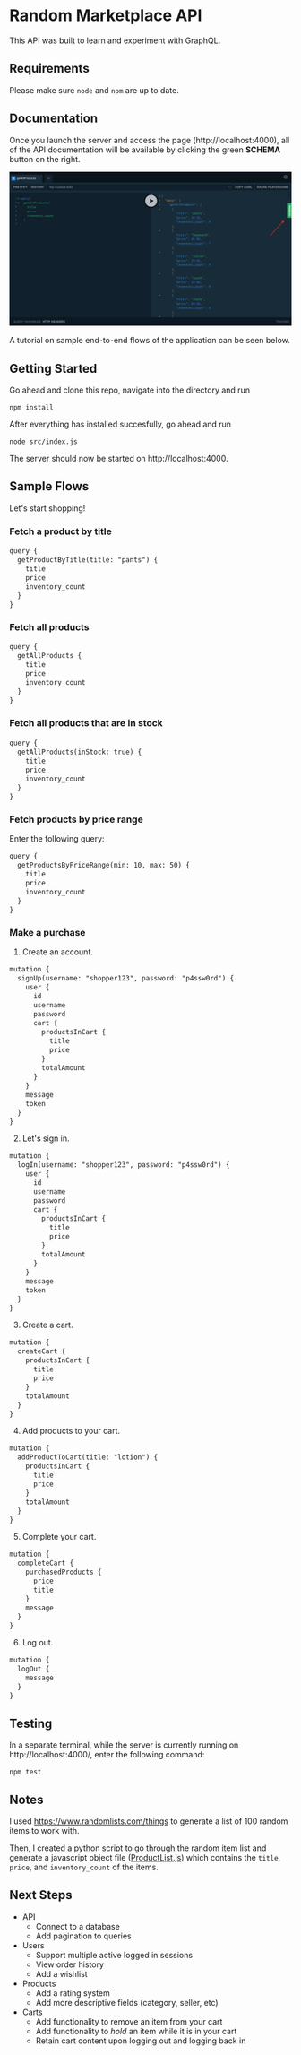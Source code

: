 # Random Marketplace API

This API was built to learn and experiment with GraphQL.

## Requirements

Please make sure `node` and `npm` are up to date.

## Documentation

Once you launch the server and access the page (http://localhost:4000), all of the API documentation will be available by clicking the green **SCHEMA** button on the right.

![alt text][schema]

A tutorial on sample end-to-end flows of the application can be seen below.

## Getting Started

Go ahead and clone this repo, navigate into the directory and run

```
npm install
```

After everything has installed succesfully, go ahead and run

```
node src/index.js
```

The server should now be started on http://localhost:4000.

## Sample Flows
Let's start shopping!
### Fetch a product by title
```
query {
  getProductByTitle(title: "pants") {
    title
    price
    inventory_count
  }
}
```

### Fetch all products
```
query {
  getAllProducts {
    title
    price
    inventory_count
  }
}
```

### Fetch all products that are in stock
```
query {
  getAllProducts(inStock: true) {
    title
    price
    inventory_count
  }
}
```

### Fetch products by price range
Enter the following query:
```
query {
  getProductsByPriceRange(min: 10, max: 50) {
    title
    price
    inventory_count
  }
}
```

### Make a purchase
1. Create an account.
```
mutation {
  signUp(username: "shopper123", password: "p4ssw0rd") {
    user {
      id
      username
      password
      cart {
        productsInCart {
          title
          price
        }
        totalAmount
      }
    }
    message
    token
  }
}
```

2. Let's sign in.
```
mutation {
  logIn(username: "shopper123", password: "p4ssw0rd") {
    user {
      id
      username
      password
      cart {
        productsInCart {
          title
          price
        }
        totalAmount
      }
    }
    message
    token
  }
}
```
3. Create a cart.
```
mutation {
  createCart {
    productsInCart {
      title
      price
    }
    totalAmount
  }
}
```

4. Add products to your cart.
```
mutation {
  addProductToCart(title: "lotion") {
    productsInCart {
      title
      price
    }
    totalAmount
  }
}
```

5. Complete your cart.
```
mutation {
  completeCart {
    purchasedProducts {
      price
      title
    }
    message
  }
}
```

6. Log out.
```
mutation {
  logOut {
    message
  }
}
```

## Testing

In a separate terminal, while the server is currently running on http://localhost:4000/, enter the following command:
```
npm test
```

## Notes

I used https://www.randomlists.com/things to generate a list of 100 random items to work with.

Then, I created a python script to go through the random item list and generate a javascript object file ([ProductList.js](../mock_data/ProductList.js)) which contains the `title`, `price`, and `inventory_count` of the items.



## Next Steps
- API
    - Connect to a database
    - Add pagination to queries
- Users
    - Support multiple active logged in sessions
    - View order history
    - Add a wishlist
- Products
    - Add a rating system
    - Add more descriptive fields (category, seller, etc)
- Carts
    - Add functionality to remove an item from your cart
    - Add functionality to *hold* an item while it is in your cart
    - Retain cart content upon logging out and logging back in

<!-- IMAGES -->
[schema]: documentation/schema_button.png
